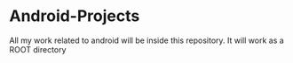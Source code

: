 # Android-Projects
All my work related to android will be inside this repository. It will work as a ROOT directory

